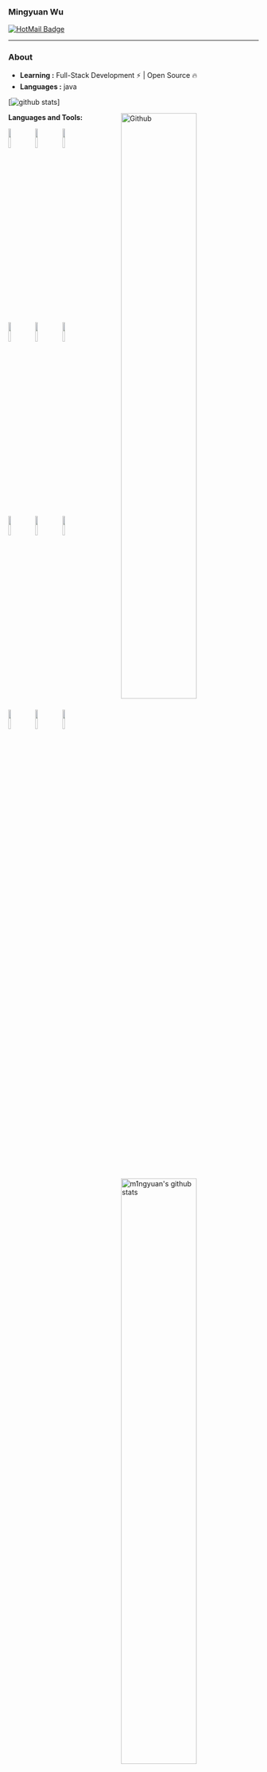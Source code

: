 ### Mingyuan Wu

  [![HotMail Badge](https://img.shields.io/badge/Outlook-my.wu%40outlook.com-red?style=flat-square&logo=microsoft&logoColor=white&link=mailto:my.wu@outlook.com)](mailto:my.wu@outlook.com)

***

### About

-  **Learning :** Full-Stack Development :zap: | Open Source :fire:	
-  **Languages :** java

[![github stats](https://github-readme-stats.vercel.app/api?username=m1ngyuan&count_private=true&theme=dracula&show_icons=true)]

<!-- Any image aligned to the right. Beware the width -->
<img width="55%" align="right" alt="Github" src="https://github.com/m1ngyuan/m1ngyuan/blob/master/images/git-header.svg" />

<!--
**m1ngyuan/m1ngyuan** is a ✨ _special_ ✨ repository because its `README.md` (this file) appears on your GitHub profile.

Here are some ideas to get you started:

- 🔭 I’m currently working on ...
- 🌱 I’m currently learning ...
- 👯 I’m looking to collaborate on ...
- 🤔 I’m looking for help with ...
- 💬 Ask me about ...
- 📫 How to reach me: ...
- 😄 Pronouns: ...
- ⚡ Fun fact: ...
-->


**Languages and Tools:**

<!-- Your github readme stats
You can use this api: https://github.com/m1ngyuan/github-readme-stats
-->
<p>
  <a href="https://github.com/m1ngyuan/">
    <img  margin-top="-30px" width="55%" align="right" alt="m1ngyuan's github stats" src="https://github-readme-stats.vercel.app/api?username=m1ngyuan&show_icons=true&hide_border=true" />
  </a>

  <!-- Your languages and tools. Be carefufal with the alignment.
  You can use this sites to get logos: https://www.vectorlogo.zone or https://simpleicons.org/
  -->
  <code><img width="10%" src="https://www.vectorlogo.zone/logos/java/java-ar21.svg"></code>
  <code><img width="10%" src="https://www.vectorlogo.zone/logos/kotlin/kotlin-ar21.svg"></code>
  <code><img width="10%" src="https://www.vectorlogo.zone/logos/groovy-lang/groovy-lang-ar21.svg"></code>
  <br />
  <code><img width="10%" src="https://www.vectorlogo.zone/logos/springio/springio-ar21.svg"></code>
  <code><img width="10%" src="https://www.vectorlogo.zone/logos/android/android-ar21.svg"></code>
  <code><img width="10%" src="https://www.vectorlogo.zone/logos/gradle/gradle-ar21.svg"></code>
  <br />
  <code><img width="10%" src="https://www.vectorlogo.zone/logos/redis/redis-ar21.svg"></code>
  <code><img width="10%" src="https://www.vectorlogo.zone/logos/mysql/mysql-ar21.svg"></code>
  <code><img width="10%" src="https://www.vectorlogo.zone/logos/mongodb/mongodb-ar21.svg"></code>
  <br />
  <code><img width="10%" src="https://www.vectorlogo.zone/logos/git-scm/git-scm-ar21.svg"></code>
  <code><img width="10%" src="https://www.vectorlogo.zone/logos/yaml/yaml-ar21.svg"></code>
  <code><img width="10%" src="https://www.vectorlogo.zone/logos/gnu_bash/gnu_bash-ar21.svg"></code>
</p>

